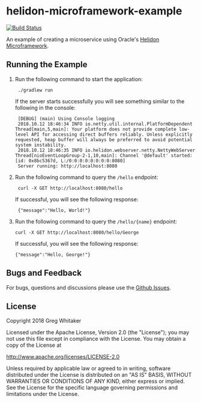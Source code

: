 # helidon-microframework-example
[![Build Status](https://travis-ci.org/gregwhitaker/helidon-microframework-example.svg?branch=master)](https://travis-ci.org/gregwhitaker/helidon-microframework-example)

An example of creating a microservice using Oracle's [Helidon Microframework](https://helidon.io/#/).

## Running the Example
1. Run the following command to start the application:

        ./gradlew run
        
    If the server starts successfully you will see something similar to the following in the console:
    
        [DEBUG] (main) Using Console logging
        2018.10.12 18:46:34 INFO io.netty.util.internal.PlatformDependent Thread[main,5,main]: Your platform does not provide complete low-level API for accessing direct buffers reliably. Unless explicitly requested, heap buffer will always be preferred to avoid potential system instability.
        2018.10.12 18:46:35 INFO io.helidon.webserver.netty.NettyWebServer Thread[nioEventLoopGroup-2-1,10,main]: Channel '@default' started: [id: 0x8bc5367d, L:/0:0:0:0:0:0:0:0:8080]
        Server running: http://localhost:8080
    
2. Run the following command to query the `/hello` endpoint:

        curl -X GET http://localhost:8080/hello
        
    If successful, you will see the following response:
   
        {"message":"Hello, World!"}
        
3. Run the following command to query the `/hello/{name}` endpoint:

       curl -X GET http://localhost:8080/hello/George
       
   If successful, you will see the following response:
  
       {"message":"Hello, George!"}

## Bugs and Feedback
For bugs, questions and discussions please use the [Github Issues](https://github.com/gregwhitaker/helidon-microframework-example/issues).

## License
Copyright 2018 Greg Whitaker

Licensed under the Apache License, Version 2.0 (the "License");
you may not use this file except in compliance with the License.
You may obtain a copy of the License at

   http://www.apache.org/licenses/LICENSE-2.0

Unless required by applicable law or agreed to in writing, software
distributed under the License is distributed on an "AS IS" BASIS,
WITHOUT WARRANTIES OR CONDITIONS OF ANY KIND, either express or implied.
See the License for the specific language governing permissions and
limitations under the License.